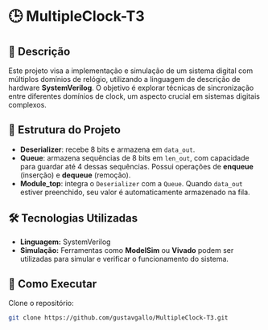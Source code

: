 # 🕒 MultipleClock-T3

## 📌 Descrição

Este projeto visa a implementação e simulação de um sistema digital com múltiplos domínios de relógio, utilizando a linguagem de descrição de hardware **SystemVerilog**. O objetivo é explorar técnicas de sincronização entre diferentes domínios de clock, um aspecto crucial em sistemas digitais complexos.

## 🧩 Estrutura do Projeto

- **Deserializer**: recebe 8 bits e armazena em `data_out`.
- **Queue**: armazena sequências de 8 bits em `len_out`, com capacidade para guardar até 4 dessas sequências. Possui operações de **enqueue** (inserção) e **dequeue** (remoção).
- **Module_top**: integra o `Deserializer` com a `Queue`. Quando `data_out` estiver preenchido, seu valor é automaticamente armazenado na fila.

## 🛠️ Tecnologias Utilizadas

- **Linguagem:** SystemVerilog  
- **Simulação:** Ferramentas como **ModelSim** ou **Vivado** podem ser utilizadas para simular e verificar o funcionamento do sistema.

## 🚀 Como Executar

Clone o repositório:

```bash
git clone https://github.com/gustavgallo/MultipleClock-T3.git
